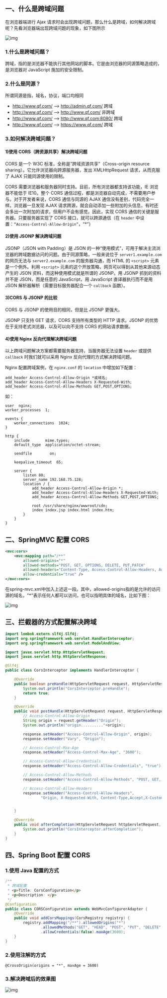 ## 一、什么是跨域问题

在浏览器端进行 Ajax 请求时会出现跨域问题，那么什么是跨域，如何解决跨域呢？先看浏览器端出现跨域问题的现象，如下图所示

![img](pic/11.png)

### 1.什么是跨域问题？

跨域，指的是浏览器不能执行其他网站的脚本。它是由浏览器的同源策略造成的，是浏览器对 JavaScript 施加的安全限制。

### 2.什么是同源？

所谓同源是指，域名，协议，端口均相同

- http://www.qf.com/ –> http://admin.qf.com/ 跨域
- http://www.qf.com/ –> http://www.qf.com/ 非跨域
- http://www.qf.com/ –> http://www.qf.com:8080/ 跨域
- http://www.qf.com/ –> https://www.qf.com/ 跨域

### 3.如何解决跨域问题？

#### 1)使用 CORS（跨资源共享）解决跨域问题

CORS 是一个 W3C 标准，全称是”跨域资源共享”（Cross-origin resource sharing）。它允许浏览器向跨源服务器，发出 XMLHttpRequest 请求，从而克服了 AJAX 只能同源使用的限制。

CORS 需要浏览器和服务器同时支持。目前，所有浏览器都支持该功能，IE 浏览器不能低于 IE10。整个 CORS 通信过程，都是浏览器自动完成，不需要用户参与。对于开发者来说，CORS 通信与同源的 AJAX 通信没有差别，代码完全一样。浏览器一旦发现 AJAX 请求跨源，就会自动添加一些附加的头信息，有时还会多出一次附加的请求，但用户不会有感觉。因此，实现 CORS 通信的关键是服务器。只要服务器实现了 CORS 接口，就可以跨源通信（在 `header` 中设置：`“Access-Control-Allow-Origin”`，“*”）

#### 2)使用 JSONP 解决跨域问题

JSONP（JSON with Padding）是 JSON 的一种“使用模式”，可用于解决主流浏览器的跨域数据访问的问题。由于同源策略，一般来说位于 `server1.example.com`的网页无法与 `server2.example.com` 的服务器沟通，而 HTML 的 `<script>` 元素是一个例外。利用 `<script>` 元素的这个开放策略，网页可以得到从其他来源动态产生的 JSON 资料，而这种使用模式就是所谓的 JSONP。用 JSONP 抓到的资料并不是 JSON，而是任意的 JavaScript，用 JavaScript 直译器执行而不是用 JSON 解析器解析（需要目标服务器配合一个 `callback` 函数）。

#### 3)CORS 与 JSONP 的比较

CORS 与 JSONP 的使用目的相同，但是比 JSONP 更强大。

JSONP 只支持 GET 请求，CORS 支持所有类型的 HTTP 请求。JSONP 的优势在于支持老式浏览器，以及可以向不支持 CORS 的网站请求数据。

#### 4)使用 Nginx 反向代理解决跨域问题

以上跨域问题解决方案都需要服务器支持，当服务器无法设置 `header` 或提供 `callback` 时我们就可以采用 Nginx 反向代理的方式解决跨域问题。

Nginx 配置跨域案例，在 `nginx.conf` 的 `location` 中增加如下配置：

```
add_header Access-Control-Allow-Origin *或域名;
add_header Access-Control-Allow-Headers X-Requested-With;
add_header Access-Control-Allow-Methods GET,POST,OPTIONS;
```

如：

```
user  nginx;
worker_processes  1;

events {
    worker_connections  1024;
}

http {
    include       mime.types;
    default_type  application/octet-stream;

    sendfile        on;

    keepalive_timeout  65;

    server {
        listen 80;
        server_name 192.168.75.128;
        location / {
            add_header Access-Control-Allow-Origin *;
            add_header Access-Control-Allow-Headers X-Requested-With;
            add_header Access-Control-Allow-Methods GET,POST,OPTIONS;

            root /usr/share/nginx/wwwroot/cdn;
            index index.jsp index.html index.htm;
        }
    }
}
```


## 二、SpringMVC 配置 CORS

```XML
<mvc:cors>  
    <mvc:mapping path="/**"
        allowed-origins="*"
        allowed-methods="POST, GET, OPTIONS, DELETE, PUT,PATCH"
        allowed-headers="Content-Type, Access-Control-Allow-Headers, Authorization, X-Requested-With"
        allow-credentials="true" />
</mvc:cors>
```

在spring-mvc.xml中加入上述这一段。其中，allowed-origins指的是允许的访问源的域名，"*"表示任何人都可以访问，也可以指明具体的域名，比如下图：

![img](pic/13.bmp)



## 三、拦截器的方式配置解决跨域

```java
import lombok.extern.slf4j.Slf4j;
import org.springframework.web.servlet.HandlerInterceptor;
import org.springframework.web.servlet.ModelAndView;

import javax.servlet.http.HttpServletRequest;
import javax.servlet.http.HttpServletResponse;

@Slf4j
public class CorsInterceptor implements HandlerInterceptor {

    @Override
    public boolean preHandle(HttpServletRequest request, HttpServletResponse response, Object o) throws Exception {
        System.out.println("CorsInterceptor.preHandle");
        return true;
    }

    @Override
    public void postHandle(HttpServletRequest request, HttpServletResponse response, Object o, ModelAndView modelAndView) throws Exception {
        // Access-Control-Allow-Origin
        String origin = request.getHeader("Origin");
        System.out.println("origin.........."+origin);

        response.setHeader("Access-Control-Allow-Origin", origin);
        response.setHeader("Vary", "Origin");

        // Access-Control-Max-Age
        response.setHeader("Access-Control-Max-Age", "3600");

        // Access-Control-Allow-Credentials
        response.setHeader("Access-Control-Allow-Credentials", "true");

        // Access-Control-Allow-Methods
        response.setHeader("Access-Control-Allow-Methods", "POST, GET, OPTIONS, DELETE");

        // Access-Control-Allow-Headers
        response.setHeader("Access-Control-Allow-Headers",
                "Origin, X-Requested-With, Content-Type,Accept,X-Custom-Header,Set-Cookie");


    }

    @Override
    public void afterCompletion(HttpServletRequest httpServletRequest, HttpServletResponse httpServletResponse, Object o, Exception e) throws Exception {
        System.out.println("CorsInterceptor.afterCompletion");
    }
}

```





## 四、Spring Boot 配置 CORS

### 1.使用 Java 配置的方式

```java
/**
 * 跨域配置
 * <p>Title: CorsConfiguration</p>
 * <p>Description: </p>
 */
@Configuration
public class CORSConfiguration extends WebMvcConfigurerAdapter {
    @Override
    public void addCorsMappings(CorsRegistry registry) {
        registry.addMapping("/**").allowedOrigins("*")
                .allowedMethods("GET", "HEAD", "POST", "PUT", "DELETE", "OPTIONS")
                .allowCredentials(false).maxAge(3600);
    }
}
```

### 2.使用注解的方式

```
@CrossOrigin(origins = "*", maxAge = 3600)
```

### 3.解决跨域后的效果图

![img](pic/12.png)